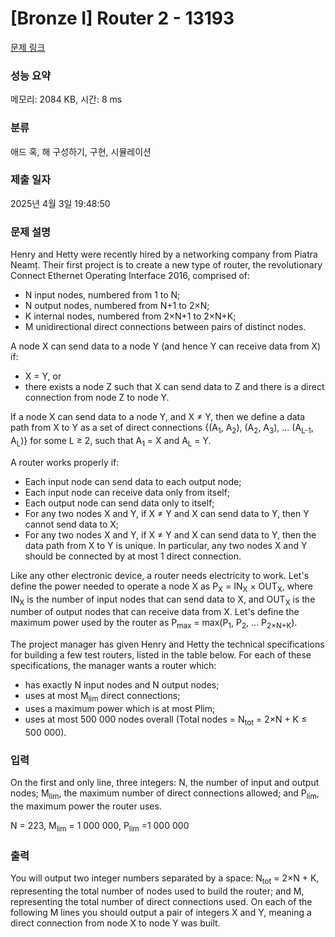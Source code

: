 # [Bronze I] Router 2 - 13193 

[문제 링크](https://www.acmicpc.net/problem/13193) 

### 성능 요약

메모리: 2084 KB, 시간: 8 ms

### 분류

애드 혹, 해 구성하기, 구현, 시뮬레이션

### 제출 일자

2025년 4월 3일 19:48:50

### 문제 설명

<p>Henry and Hetty were recently hired by a networking company from Piatra Neamț. Their first project is to create a new type of router, the revolutionary Connect Ethernet Operating Interface 2016, comprised of:</p>

<ul>
	<li>N input nodes, numbered from 1 to N;</li>
	<li>N output nodes, numbered from N+1 to 2×N;</li>
	<li>K internal nodes, numbered from 2×N+1 to 2×N+K;</li>
	<li>M unidirectional direct connections between pairs of distinct nodes.</li>
</ul>

<p>A node X can send data to a node Y (and hence Y can receive data from X) if:</p>

<ul>
	<li>X = Y, or</li>
	<li>there exists a node Z such that X can send data to Z and there is a direct connection from node Z to node Y.</li>
</ul>

<p>If a node X can send data to a node Y, and X ≠ Y, then we define a data path from X to Y as a set of direct connections {(A<sub>1</sub>, A<sub>2</sub>), (A<sub>2</sub>, A<sub>3</sub>), … (A<sub>L-1</sub>, A<sub>L</sub>)} for some L ≥ 2, such that A<sub>1</sub> = X and A<sub>L</sub> = Y.</p>

<p>A router works properly if:</p>

<ul>
	<li>Each input node can send data to each output node;</li>
	<li>Each input node can receive data only from itself;</li>
	<li>Each output node can send data only to itself;</li>
	<li>For any two nodes X and Y, if X ≠ Y and X can send data to Y, then Y cannot send data to X;</li>
	<li>For any two nodes X and Y, if X ≠ Y and X can send data to Y, then the data path from X to Y is unique. In particular, any two nodes X and Y should be connected by at most 1 direct connection.</li>
</ul>

<p>Like any other electronic device, a router needs electricity to work. Let's define the power needed to operate a node X as P<sub>X</sub> = IN<sub>X</sub> × OUT<sub>X</sub>, where IN<sub>X</sub> is the number of input nodes that can send data to X, and OUT<sub>X</sub> is the number of output nodes that can receive data from X. Let's define the maximum power used by the router as P<sub>max</sub> = max(P<sub>1</sub>, P<sub>2</sub>, … P<sub>2×N+K</sub>).</p>

<p>The project manager has given Henry and Hetty the technical specifications for building a few test routers, listed in the table below. For each of these specifications, the manager wants a router which:</p>

<ul>
	<li>has exactly N input nodes and N output nodes;</li>
	<li>uses at most M<sub>lim</sub> direct connections;</li>
	<li>uses a maximum power which is at most Plim;</li>
	<li>uses at most 500 000 nodes overall (Total nodes = N<sub>tot</sub> = 2×N + K ≤ 500 000).</li>
</ul>

### 입력 

 <p>On the first and only line, three integers: N, the number of input and output nodes; M<sub>lim</sub>, the maximum number of direct connections allowed; and P<sub>lim</sub>, the maximum power the router uses.</p>

<p>N = 223, M<sub>lim</sub> = 1 000 000, P<sub>lim</sub> =1 000 000</p>

### 출력 

 <p>You will output two integer numbers separated by a space: N<sub>tot</sub> = 2×N + K, representing the total number of nodes used to build the router; and M, representing the total number of direct connections used. On each of the following M lines you should output a pair of integers X and Y, meaning a direct connection from node X to node Y was built.</p>

